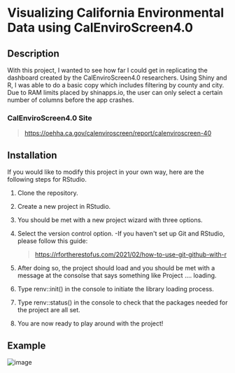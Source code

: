 # Visualizing California Environmental Data using CalEnviroScreen4.0

## Description
With this project, I wanted to see how far I could get in replicating the dashboard created by the CalEnviroScreen4.0 researchers. Using Shiny and R, I was able to do a basic copy which includes filtering by county and city. Due to RAM limits placed by shinapps.io, the user can only select a certain number of columns before the app crashes. 

### CalEnviroScreen4.0 Site
>https://oehha.ca.gov/calenviroscreen/report/calenviroscreen-40

## Installation
If you would like to modify this project in your own way, here are the following steps for RStudio.
1. Clone the repository.
2. Create a new project in RStudio.
3. You should be met with a new project wizard with three options.
4. Select the version control option.
   -If you haven't set up Git and RStudio, please follow this guide:
   
     >https://rfortherestofus.com/2021/02/how-to-use-git-github-with-r
     
6. After doing so, the project should load and you should be met with a message at the consolse that says something like Project .... loading.
7. Type renv::init() in the console to initiate the library loading process.
8. Type renv::status() in the console to check that the packages needed for the project are all set.
9. You are now ready to play around with the project!

## Example
![image](https://github.com/Polymershot/Visualizing-California-Environmental-Data/assets/69413289/b7b6236f-22a3-4783-843d-ff8be0511533)

